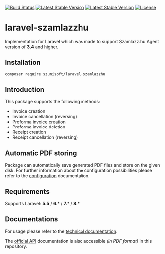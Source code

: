 [![Build Status](https://travis-ci.com/SzuniSOFT/laravel-szamlazzhu.svg?branch=master)](https://travis-ci.com/SzuniSOFT/laravel-szamlazzhu)
[![Latest Stable Version](https://poser.pugx.org/szunisoft/laravel-szamlazzhu/version)](https://packagist.org/packages/szunisoft/laravel-szamlazzhu)
[![Latest Stable Version](https://poser.pugx.org/szunisoft/laravel-szamlazzhu/downloads)](https://packagist.org/packages/szunisoft/laravel-szamlazzhu)
[![License](https://poser.pugx.org/szunisoft/laravel-szamlazzhu/license)](https://packagist.org/packages/szunisoft/laravel-szamlazzhu)

# laravel-szamlazzhu
Implementation for Laravel which was made to support Szamlazz.hu Agent version of **3.4** and higher.

## Installation
```bash
composer require szunisoft/laravel-szamlazzhu
```

## Introduction
This package supports the following methods:
- Invoice creation
- Invoice cancellation (reversing)
- Proforma invoice creation
- Proforma invoice deletion
- Receipt creation
- Receipt cancellation (reversing)

## Automatic PDF storing
Package can automatically save generated PDF files and store on the given disk. For further information about the configuration possibilities please refer to the [configuration](doc/technical/config.md) documentation.

## Requirements
Supports Laravel: **5.5** / **6.*** / **7.*** / **8.***

## Documentations
For usage please refer to the [technical documentation](doc/technical/documentation.md).

The [official API](doc/official/Technical_Documentation_invoicing.pdf) documentation is also accessible _(in PDF format)_ in this repository.
